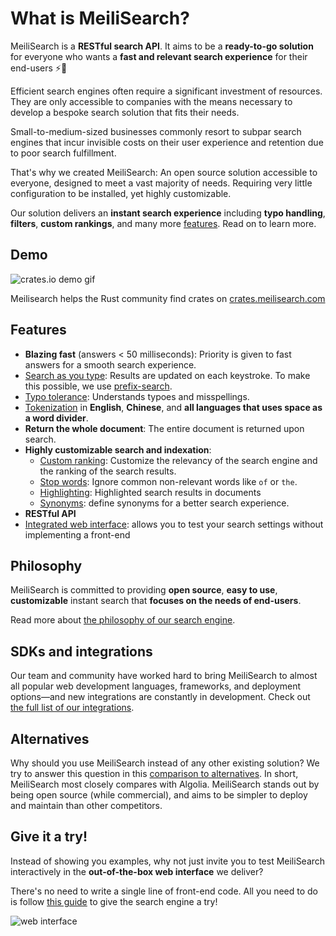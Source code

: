 # What is MeiliSearch?

MeiliSearch is a **RESTful search API**. It aims to be a **ready-to-go solution** for everyone who wants a **fast and relevant search experience** for their end-users ⚡️🔎

Efficient search engines often require a significant investment of resources. They are only accessible to companies with the means necessary to develop a bespoke search solution that fits their needs.

Small-to-medium-sized businesses commonly resort to subpar search engines that incur invisible costs on their user experience and retention due to poor search fulfillment.

That's why we created MeiliSearch: An open source solution accessible to everyone, designed to meet a vast majority of needs. Requiring very little configuration to be installed, yet highly customizable.

Our solution delivers an **instant search experience** including **typo handling**, **filters**, **custom rankings**, and many more [features](#features). Read on to learn more.

## Demo

![crates.io demo gif](/crates-io-demo.gif)

Meilisearch helps the Rust community find crates on [crates.meilisearch.com](https://crates.meilisearch.com)

## Features

- **Blazing fast** (answers < 50 milliseconds): Priority is given to fast answers for a smooth search experience.
- [Search as you type](/learn/what_is_meilisearch/features.md#search-as-you-type): Results are updated on each keystroke. To make this possible, we use [prefix-search](/learn/advanced/prefix.md#prefix-search).
- [Typo tolerance](/learn/what_is_meilisearch/features.md#typo-tolerant): Understands typoes and misspellings.
- [Tokenization](/learn/advanced/tokenization.md) in **English**, **Chinese**, and **all languages that uses space as a word divider**.
- **Return the whole document**: The entire document is returned upon search.
- **Highly customizable search and indexation**:
  - [Custom ranking](/learn/core_concepts/relevancy.md): Customize the relevancy of the search engine and the ranking of the search results.
  - [Stop words](/reference/features/stop_words.md): Ignore common non-relevant words like `of` or `the`.
  - [Highlighting](/learn/what_is_meilisearch/features.md#highlighting): Highlighted search results in documents
  - [Synonyms](/learn/what_is_meilisearch/features.md#synonyms): define synonyms for a better search experience.
- **RESTful API**
- [Integrated web interface](/reference/features/web_interface.md): allows you to test your search settings without implementing a front-end

## Philosophy

MeiliSearch is committed to providing **open source**, **easy to use**, **customizable** instant search that **focuses on the needs of end-users**.

Read more about [the philosophy of our search engine](/learn/what_is_meilisearch/philosophy.md).

## SDKs and integrations

Our team and community have worked hard to bring MeiliSearch to almost all popular web development languages, frameworks, and deployment options—and new integrations are constantly in development. Check out [the full list of our integrations](/learn/what_is_meilisearch/sdks.md).

## Alternatives

Why should you use MeiliSearch instead of any other existing solution? We try to answer this question in this [comparison to alternatives](/learn/what_is_meilisearch/comparison_to_alternatives.md). In short, MeiliSearch most closely compares with Algolia. MeiliSearch stands out by being open source (while commercial), and aims to be simpler to deploy and maintain than other competitors.

## Give it a try!

Instead of showing you examples, why not just invite you to test MeiliSearch interactively in the **out-of-the-box web interface** we deliver?

There's no need to write a single line of front-end code. All you need to do is follow [this guide](/reference/features/web_interface.md) to give the search engine a try!

![web interface](/web-interface.png)
